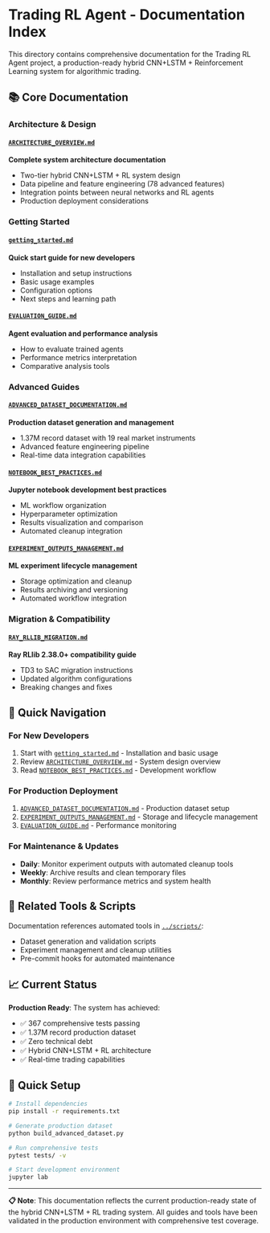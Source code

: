 # Trading RL Agent - Documentation Index

This directory contains comprehensive documentation for the Trading RL Agent project, a production-ready hybrid CNN+LSTM + Reinforcement Learning system for algorithmic trading.

## 📚 Core Documentation

### Architecture & Design

#### [`ARCHITECTURE_OVERVIEW.md`](ARCHITECTURE_OVERVIEW.md)

**Complete system architecture documentation**

- Two-tier hybrid CNN+LSTM + RL system design
- Data pipeline and feature engineering (78 advanced features)
- Integration points between neural networks and RL agents
- Production deployment considerations

### Getting Started

#### [`getting_started.md`](getting_started.md)

**Quick start guide for new developers**

- Installation and setup instructions
- Basic usage examples
- Configuration options
- Next steps and learning path

#### [`EVALUATION_GUIDE.md`](EVALUATION_GUIDE.md)

**Agent evaluation and performance analysis**

- How to evaluate trained agents
- Performance metrics interpretation
- Comparative analysis tools

### Advanced Guides

#### [`ADVANCED_DATASET_DOCUMENTATION.md`](ADVANCED_DATASET_DOCUMENTATION.md)

**Production dataset generation and management**

- 1.37M record dataset with 19 real market instruments
- Advanced feature engineering pipeline
- Real-time data integration capabilities

#### [`NOTEBOOK_BEST_PRACTICES.md`](NOTEBOOK_BEST_PRACTICES.md)

**Jupyter notebook development best practices**

- ML workflow organization
- Hyperparameter optimization
- Results visualization and comparison
- Automated cleanup integration

#### [`EXPERIMENT_OUTPUTS_MANAGEMENT.md`](EXPERIMENT_OUTPUTS_MANAGEMENT.md)

**ML experiment lifecycle management**

- Storage optimization and cleanup
- Results archiving and versioning
- Automated workflow integration

### Migration & Compatibility

#### [`RAY_RLLIB_MIGRATION.md`](RAY_RLLIB_MIGRATION.md)

**Ray RLlib 2.38.0+ compatibility guide**

- TD3 to SAC migration instructions
- Updated algorithm configurations
- Breaking changes and fixes

## 🎯 Quick Navigation

### For New Developers

1. Start with [`getting_started.md`](getting_started.md) - Installation and basic usage
2. Review [`ARCHITECTURE_OVERVIEW.md`](ARCHITECTURE_OVERVIEW.md) - System design overview
3. Read [`NOTEBOOK_BEST_PRACTICES.md`](NOTEBOOK_BEST_PRACTICES.md) - Development workflow

### For Production Deployment

1. [`ADVANCED_DATASET_DOCUMENTATION.md`](ADVANCED_DATASET_DOCUMENTATION.md) - Production dataset setup
2. [`EXPERIMENT_OUTPUTS_MANAGEMENT.md`](EXPERIMENT_OUTPUTS_MANAGEMENT.md) - Storage and lifecycle management
3. [`EVALUATION_GUIDE.md`](EVALUATION_GUIDE.md) - Performance monitoring

### For Maintenance & Updates

- **Daily**: Monitor experiment outputs with automated cleanup tools
- **Weekly**: Archive results and clean temporary files
- **Monthly**: Review performance metrics and system health

## 🔧 Related Tools & Scripts

Documentation references automated tools in [`../scripts/`](../scripts/):

- Dataset generation and validation scripts
- Experiment management and cleanup utilities
- Pre-commit hooks for automated maintenance

## 📈 Current Status

**Production Ready**: The system has achieved:

- ✅ 367 comprehensive tests passing
- ✅ 1.37M record production dataset
- ✅ Zero technical debt
- ✅ Hybrid CNN+LSTM + RL architecture
- ✅ Real-time trading capabilities

## 🚀 Quick Setup

```bash
# Install dependencies
pip install -r requirements.txt

# Generate production dataset
python build_advanced_dataset.py

# Run comprehensive tests
pytest tests/ -v

# Start development environment
jupyter lab
```

---

**📋 Note**: This documentation reflects the current production-ready state of the hybrid CNN+LSTM + RL trading system. All guides and tools have been validated in the production environment with comprehensive test coverage.
